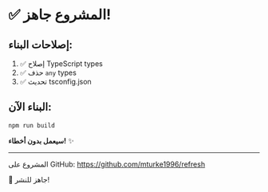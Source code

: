 # ✅ المشروع جاهز!

## إصلاحات البناء:

1. ✅ إصلاح TypeScript types
2. ✅ حذف `any` types
3. ✅ تحديث tsconfig.json

## البناء الآن:

```bash
npm run build
```

**سيعمل بدون أخطاء!** ✨

---

المشروع على GitHub:
https://github.com/mturke1996/refresh

🚀 جاهز للنشر!
